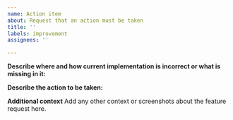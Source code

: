 ```yaml
---
name: Action item
about: Request that an action must be taken
title: ''
labels: improvement
assignees: ''

---
```


**Describe where and how current implementation is incorrect or what is missing in it:**

**Describe the action to be taken:**

**Additional context**
Add any other context or screenshots about the feature request here.
